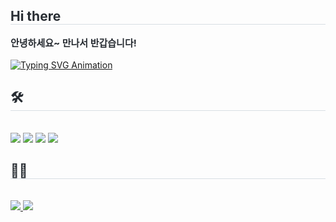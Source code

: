 <div style="text-align: left;"> 
    <h2 style="border-bottom: 1px solid #d8dee4; color: #282d33;"> Hi there </h2>  
    <div style="font-weight: 700; font-size: 15px; text-align: left; color: #282d33;"> 안녕하세요~ 만나서 반갑습니다! </div>
</div>

<div style="text-align: left;">
    <br> 
    <a href="https://git.io/typing-svg">
        <img src="https://readme-typing-svg.demolab.com?font=Jua&letterSpacing=-1px&pause=1000&color=278AF7&width=435&lines=%EB%82%A0%EC%94%A8%EA%B0%80+%EB%84%88%EB%AC%B4%EB%84%88%EB%AC%B4+%EC%B6%94%EC%9A%B4%EB%8D%B0+%EA%B0%90%EA%B8%B0+%EC%A1%B0%EC%8B%AC%ED%95%98%EC%84%B8%EC%9A%94~~!!" alt="Typing SVG Animation">
    </a>
</div>

<div style="text-align: left;">
    <h2 style="border-bottom: 1px solid #d8dee4; color: #282d33;"> 🛠️ </h2> 
    <br>
    <div style="text-align: left;">
        <img src="https://img.shields.io/badge/Java-007396?style=flat&logo=Java&logoColor=white">
        <img src="https://img.shields.io/badge/MySQL-4479A1?style=flat&logo=MySQL&logoColor=white">
        <img src="https://img.shields.io/badge/Python-3776AB?style=flat&logo=Python&logoColor=white">
        <img src="https://img.shields.io/badge/Javascript-F7DF1E?style=flat&logo=Javascript&logoColor=white">
    </div>
</div>

<div style="text-align: left;">
    <h2 style="border-bottom: 1px solid #d8dee4; color: #282d33;"> 🧑‍💻 </h2> 
    <br> 
    <div style="text-align: left;">
        <a href="#">
            <img src="https://img.shields.io/badge/Notion-000000?style=flat&logo=Notion&logoColor=white">
        </a>
        <a href="mailto:">
            <img src="https://img.shields.io/badge/Gmail-EA4335?style=flat&logo=Gmail&logoColor=white">
        </a>
    </div>  
</div>

    
